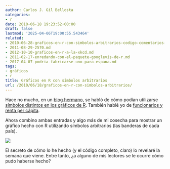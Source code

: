 ```yaml
---
author: Carlos J. Gil Bellosta
categories:
- r
date: 2010-06-18 19:23:52+00:00
draft: false
lastmod: '2025-04-06T19:00:55.543464'
related:
- 2010-06-28-graficos-en-r-con-simbolos-arbitrarios-codigo-comentarios-y-fin.md
- 2011-08-29-2570.md
- 2012-10-10-graficos-en-r-a-la-xkcd.md
- 2011-02-17-enredando-con-el-paquete-googlevis-de-r.md
- 2017-04-07-podria-fabricarse-uno-para-espana.md
tags:
- gráficos
- r
title: Gráficos en R con símbolos arbitrarios
url: /2010/06/18/graficos-en-r-con-simbolos-arbitrarios/
---
```


Hace no mucho, en un [blog hermano](http://erre-que-erre-paco.blogspot.com/), se habló de cómo podían utilizarse [símbolos distintos en los gráficos de R](http://erre-que-erre-paco.blogspot.com/2009/10/simbolos-para-los-datos.html). También hablé yo de [funcionarios y renta per cápita](http://www.datanalytics.com/2010/05/31/de-numeros-y-funcionarios/).

Ahora combino ambas entradas y algo más de mi cosecha para mostrar un gráfico hecho con R utilizando símbolos arbitrarios (las banderas de cada país).


[![](/wp-uploads/2010/06/funcionarios_bandera.png#center)
](/wp-uploads/2010/06/funcionarios_bandera.png#center)

El secreto de cómo lo he hecho (y el código completo, claro) lo revelaré la semana que viene. Entre tanto, ¿a alguno de mis lectores se le ocurre cómo pudo haberse hecho?